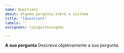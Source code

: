 ```yaml
---
name: Questions
about: Alguma pergunta sobre o sistema
title: "[Question]"
labels: ''
assignees: luizgustavosgobi

---
```


**A sua pergunta**
Descreva objetivamente a sua pergunta.
